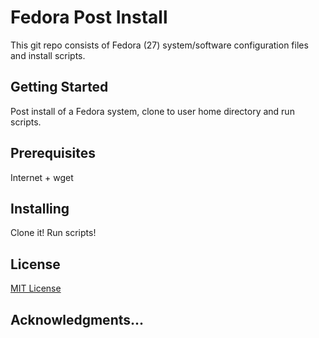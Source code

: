 # Fedora Post Install

This git repo consists of Fedora (27) system/software configuration files and install scripts.

## Getting Started

Post install of a Fedora system, clone to user home directory and run scripts.

## Prerequisites

Internet + wget

## Installing

Clone it! Run scripts!

## License

[MIT License](https://github.com/davidprush/FedoraPostInstall/blob/master/LICENSE.md)

## Acknowledgments...